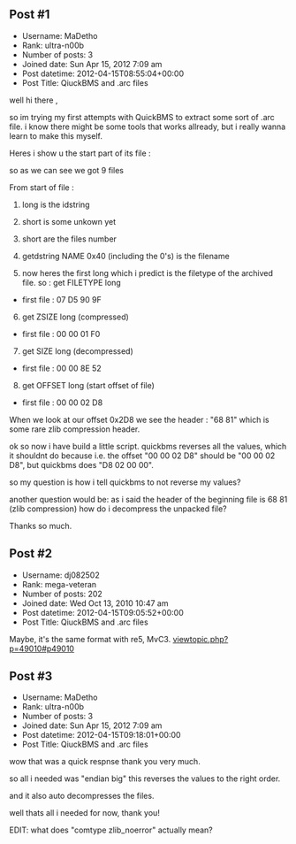 ## Post #1
- Username: MaDetho
- Rank: ultra-n00b
- Number of posts: 3
- Joined date: Sun Apr 15, 2012 7:09 am
- Post datetime: 2012-04-15T08:55:04+00:00
- Post Title: QiuckBMS and .arc files

well hi there ,

so im trying my first attempts with QuickBMS to extract some sort of .arc file.
i know there might be some tools that works allready, but i really wanna learn to make this myself.

Heres i show u the start part of its file :



so as we can see we got 9 files

From start of file :
1. long is the idstring
2. short is some unkown yet
3. short are the files number

4. getdstring NAME 0x40  (including the 0's)  is the filename
5. now heres the first long which i predict is the filetype of the archived file. so : get FILETYPE long
- first file : 07 D5 90 9F
6. get ZSIZE long (compressed)
- first file : 00 00 01 F0
7. get SIZE long (decompressed)
- first file : 00 00 8E 52
8. get OFFSET long (start offset of file)
- first file : 00 00 02 D8

When we look at our offset 0x2D8 we see the header : "68 81" which is some rare zlib compression header.

ok so now i have build a little script.
quickbms reverses all the values, which it shouldnt do because i.e. the offset "00 00 02 D8" should be "00 00 02 D8", but quickbms does "D8 02 00 00".



so my question is how i tell quickbms to not reverse my values?

another question would be: as i said the header of the beginning file is 68 81 (zlib compression) how do i decompress the unpacked file?

Thanks so much.
## Post #2
- Username: dj082502
- Rank: mega-veteran
- Number of posts: 202
- Joined date: Wed Oct 13, 2010 10:47 am
- Post datetime: 2012-04-15T09:05:52+00:00
- Post Title: QiuckBMS and .arc files

Maybe, it's the same format with re5, MvC3.
[viewtopic.php?p=49010#p49010](http://forum.xentax.com/viewtopic.php?p=49010#p49010)
## Post #3
- Username: MaDetho
- Rank: ultra-n00b
- Number of posts: 3
- Joined date: Sun Apr 15, 2012 7:09 am
- Post datetime: 2012-04-15T09:18:01+00:00
- Post Title: QiuckBMS and .arc files

wow that was a quick respnse thank you very much.

so all i needed was "endian big" this reverses the values to the right order.

and it also auto decompresses the files.

well thats all i needed for now, thank you!

EDIT: what does "comtype zlib_noerror" actually mean?
